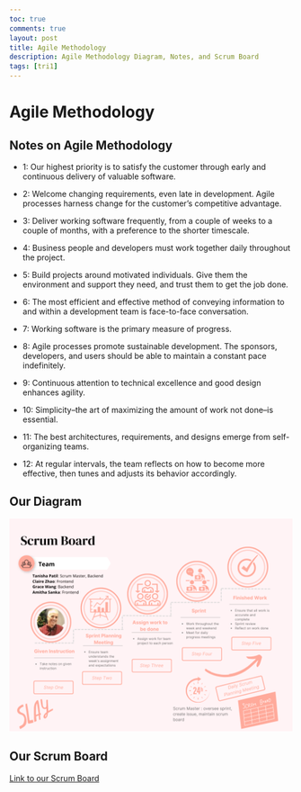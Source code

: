 ```yaml
---
toc: true  
comments: true
layout: post
title: Agile Methodology
description: Agile Methodology Diagram, Notes, and Scrum Board
tags: [tri1]
---
```

# Agile Methodology
## Notes on Agile Methodology 
- 1: Our highest priority is to satisfy the customer through early and continuous delivery of valuable software.

- 2: Welcome changing requirements, even late in development. Agile processes harness change for the customer’s competitive advantage.

- 3: Deliver working software frequently, from a couple of weeks to a couple of months, with a preference to the shorter timescale.

- 4: Business people and developers must work together daily throughout the project.

- 5: Build projects around motivated individuals. Give them the environment and support they need, and trust them to get the job done.

- 6: The most efficient and effective method of conveying information to and within a development team is face-to-face conversation.

- 7: Working software is the primary measure of progress.

- 8: Agile processes promote sustainable development. The sponsors, developers, and users should be able to maintain a constant pace indefinitely.

- 9: Continuous attention to technical excellence and good design enhances agility.

- 10: Simplicity–the art of maximizing the amount of work not done–is essential.

- 11: The best architectures, requirements, and designs emerge from self-organizing teams.

- 12: At regular intervals, the team reflects on how to become more effective, then tunes and adjusts its behavior accordingly.

## Our Diagram
![Scrum Diagram](/images/Scrum-Board.png) 

## Our Scrum Board
[Link to our Scrum Board](https://github.com/users/clairehzhao/projects/1/views/1)